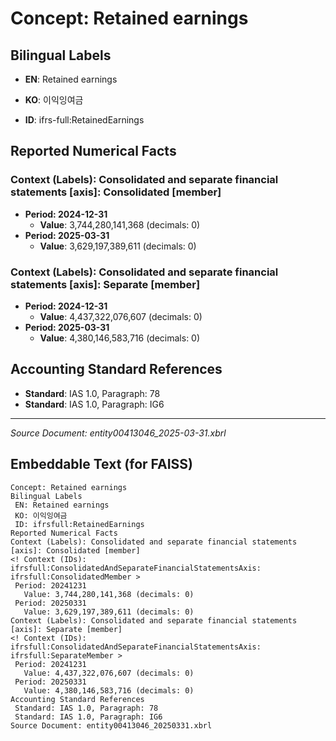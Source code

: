 # Concept: Retained earnings

## Bilingual Labels
- **EN**: Retained earnings
- **KO**: 이익잉여금

- **ID**: ifrs-full:RetainedEarnings

## Reported Numerical Facts

### **Context (Labels): Consolidated and separate financial statements [axis]: Consolidated [member]**
<!-- Context (IDs): ifrs-full:ConsolidatedAndSeparateFinancialStatementsAxis: ifrs-full:ConsolidatedMember -->
- **Period: 2024-12-31**
  - **Value**: 3,744,280,141,368 (decimals: 0)
- **Period: 2025-03-31**
  - **Value**: 3,629,197,389,611 (decimals: 0)

### **Context (Labels): Consolidated and separate financial statements [axis]: Separate [member]**
<!-- Context (IDs): ifrs-full:ConsolidatedAndSeparateFinancialStatementsAxis: ifrs-full:SeparateMember -->
- **Period: 2024-12-31**
  - **Value**: 4,437,322,076,607 (decimals: 0)
- **Period: 2025-03-31**
  - **Value**: 4,380,146,583,716 (decimals: 0)

## Accounting Standard References
- **Standard**: IAS 1.0, Paragraph: 78
- **Standard**: IAS 1.0, Paragraph: IG6

---
*Source Document: entity00413046_2025-03-31.xbrl*
## Embeddable Text (for FAISS)
```text
Concept: Retained earnings
Bilingual Labels
 EN: Retained earnings
 KO: 이익잉여금
 ID: ifrsfull:RetainedEarnings
Reported Numerical Facts
Context (Labels): Consolidated and separate financial statements [axis]: Consolidated [member]
<! Context (IDs): ifrsfull:ConsolidatedAndSeparateFinancialStatementsAxis: ifrsfull:ConsolidatedMember >
 Period: 20241231
   Value: 3,744,280,141,368 (decimals: 0)
 Period: 20250331
   Value: 3,629,197,389,611 (decimals: 0)
Context (Labels): Consolidated and separate financial statements [axis]: Separate [member]
<! Context (IDs): ifrsfull:ConsolidatedAndSeparateFinancialStatementsAxis: ifrsfull:SeparateMember >
 Period: 20241231
   Value: 4,437,322,076,607 (decimals: 0)
 Period: 20250331
   Value: 4,380,146,583,716 (decimals: 0)
Accounting Standard References
 Standard: IAS 1.0, Paragraph: 78
 Standard: IAS 1.0, Paragraph: IG6
Source Document: entity00413046_20250331.xbrl
```